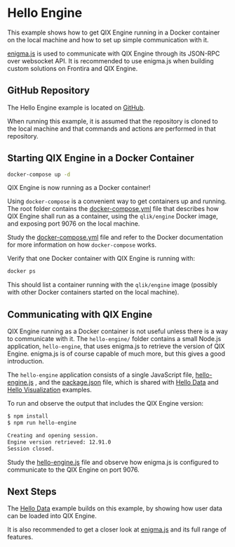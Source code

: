 # Hello Engine

This example shows how to get QIX Engine running in a Docker container on the local machine and how to set up simple
communication with it.

[enigma.js](https://github.com/qlik-oss/enigma.js) is used to communicate with QIX Engine through its JSON-RPC over
websocket API. It is recommended to use enigma.js when building custom solutions on Frontira and QIX Engine.

## GitHub Repository

The Hello Engine example is located on [GitHub](https://github.com/qlik-ea/getting-started-with-web-platform).

When running this example, it is assumed that the repository is cloned to the local machine and that commands and
actions are performed in that repository.

## Starting QIX Engine in a Docker Container

```bash
docker-compose up -d
```

QIX Engine is now running as a Docker container!

Using `docker-compose` is a convenient way to get containers up and running. The root folder contains the
[docker-compose.yml](https://github.com/qlik-ea/getting-started-with-web-platform/blob/master/docker-compose.yml)
file that describes how QIX Engine shall run as a container, using the `qlik/engine` Docker image, and exposing port
9076 on the local machine.

Study the
[docker-compose.yml](https://github.com/qlik-ea/getting-started-with-web-platform/blob/master/docker-compose.yml)
file and refer to the Docker documentation for more information on how `docker-compose` works.

Verify that one Docker container with QIX Engine is running with:

```bash
docker ps
```

This should list a container running with the `qlik/engine` image (possibly with other Docker containers started on the
local machine).

## Communicating with QIX Engine

QIX Engine running as a Docker container is not useful unless there is a way to communicate with it. The `hello-engine/`
folder contains a small Node.js application, `hello-engine`, that uses enigma.js to retrieve the version of QIX Engine.
enigma.js is of course capable of much more, but this gives a good introduction.

The `hello-engine` application consists of a single JavaScript file,
[hello-engine.js](https://github.com/qlik-ea/getting-started-with-web-platform/blob/master/src/hello-engine/hello-engine.js)
, and the
[package.json](https://github.com/qlik-ea/getting-started-with-web-platform/blob/master/package.json) file,
which is shared with [Hello Data](./hello-data.md) and [Hello Visualization](./hello-visualization.md) examples.

To run and observe the output that includes the QIX Engine version:

```bash
$ npm install
$ npm run hello-engine

Creating and opening session.
Engine version retrieved: 12.91.0
Session closed.
```

Study the
[hello-engine.js](https://github.com/qlik-ea/getting-started-with-web-platform/blob/master/src/hello-engine/hello-engine.js)
file and observe how enigma.js is configured to communicate to the QIX Engine on port 9076.

## Next Steps

The [Hello Data](./hello-data.md) example builds on this example, by showing how user data can be loaded into QIX
Engine.

It is also recommended to get a closer look at [enigma.js](https://github.com/qlik-oss/enigma.js) and its full range of
features.
